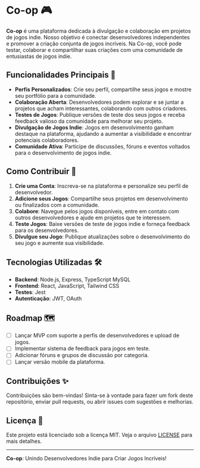 # Co-op 🎮

**Co-op** é uma plataforma dedicada à divulgação e colaboração em projetos de jogos indie. Nosso objetivo é conectar desenvolvedores independentes e promover a criação conjunta de jogos incríveis. Na Co-op, você pode testar, colaborar e compartilhar suas criações com uma comunidade de entusiastas de jogos indie.

## Funcionalidades Principais 🚀

- **Perfis Personalizados**: Crie seu perfil, compartilhe seus jogos e mostre seu portfólio para a comunidade.
- **Colaboração Aberta**: Desenvolvedores podem explorar e se juntar a projetos que acham interessantes, colaborando com outros criadores.
- **Testes de Jogos**: Publique versões de teste dos seus jogos e receba feedback valioso da comunidade para melhorar seu projeto.
- **Divulgação de Jogos Indie**: Jogos em desenvolvimento ganham destaque na plataforma, ajudando a aumentar a visibilidade e encontrar potenciais colaboradores.
- **Comunidade Ativa**: Participe de discussões, fóruns e eventos voltados para o desenvolvimento de jogos indie.

## Como Contribuir 🤝

1. **Crie uma Conta**: Inscreva-se na plataforma e personalize seu perfil de desenvolvedor.
2. **Adicione seus Jogos**: Compartilhe seus projetos em desenvolvimento ou finalizados com a comunidade.
3. **Colabore**: Navegue pelos jogos disponíveis, entre em contato com outros desenvolvedores e ajude em projetos que te interessem.
4. **Teste Jogos**: Baixe versões de teste de jogos indie e forneça feedback para os desenvolvedores.
5. **Divulgue seu Jogo**: Publique atualizações sobre o desenvolvimento do seu jogo e aumente sua visibilidade.

## Tecnologias Utilizadas 🛠️

- **Backend**: Node.js, Express, TypeScript MySQL
- **Frontend**: React, JavaScript, Tailwind CSS
- **Testes**: Jest
- **Autenticação**: JWT, OAuth

## Roadmap 🗺️

- [ ] Lançar MVP com suporte a perfis de desenvolvedores e upload de jogos.
- [ ] Implementar sistema de feedback para jogos em teste.
- [ ] Adicionar fóruns e grupos de discussão por categoria.
- [ ] Lançar versão mobile da plataforma.

## Contribuições ✨

Contribuições são bem-vindas! Sinta-se à vontade para fazer um fork deste repositório, enviar pull requests, ou abrir issues com sugestões e melhorias.

## Licença 📄

Este projeto está licenciado sob a licença MIT. Veja o arquivo [LICENSE](LICENSE) para mais detalhes.

---

**Co-op**: Unindo Desenvolvedores Indie para Criar Jogos Incríveis!
